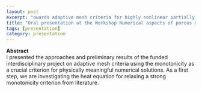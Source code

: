 ```yaml
---
layout: post
excerpt: "owards adaptive mesh criteria for highly nonlinear partially saturated concrete" 
title: "Oral presentation at the Workshop Numerical aspects of porous media, TU Braunschweig"
tags: [presentation]
category: presentation
---
```


<b>Abstract</b><br>
I presented the approaches and preliminary results of the funded interdisciplinary project on adaptive mesh criteria using the monotonicity as a crucial criterion for physically meaningful numerical solutions. As a first step, we are investigating the heat equation for relaxing a strong monotonicity criterion from literature. 

